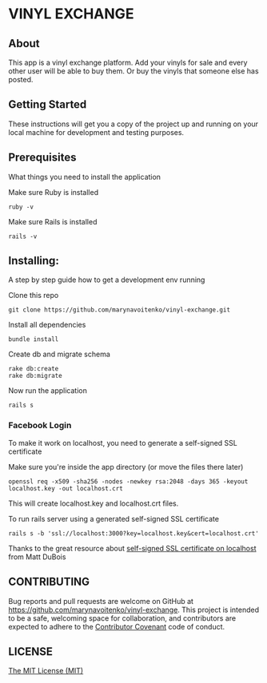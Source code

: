 # VINYL EXCHANGE

## About
This app is a vinyl exchange platform. Add your vinyls for sale and every other user will be able to buy them. Or buy the vinyls that someone else has posted.

## Getting Started
These instructions will get you a copy of the project up and running on your local machine for development and testing purposes.

## Prerequisites
What things you need to install the application

Make sure Ruby is installed

```
ruby -v
```

Make sure Rails is installed

```
rails -v
```

## Installing:
A step by step guide how to get a development env running

Clone this repo

```
git clone https://github.com/marynavoitenko/vinyl-exchange.git
```

Install all dependencies

```
bundle install
```

Create db and migrate schema

```
rake db:create
rake db:migrate
```

Now run the application

```
rails s
```

### Facebook Login
To make it work on localhost, you need to generate a self-signed SSL certificate

Make sure you're inside the app directory (or move the files there later)

```
openssl req -x509 -sha256 -nodes -newkey rsa:2048 -days 365 -keyout localhost.key -out localhost.crt
```

This will create localhost.key and localhost.crt files.

To run rails server using a generated self-signed SSL certificate

```
rails s -b 'ssl://localhost:3000?key=localhost.key&cert=localhost.crt'
```

Thanks to the great resource about [self-signed SSL certificate on localhost](https://github.com/marynavoitenko/vinyl-exchange) from Matt DuBois

## CONTRIBUTING
Bug reports and pull requests are welcome on GitHub at https://github.com/marynavoitenko/vinyl-exchange. This project is intended to be a safe, welcoming space for collaboration, and contributors are expected to adhere to the [Contributor Covenant](http://contributor-covenant.org) code of conduct.

## LICENSE

[The MIT License (MIT)](https://github.com/marynavoitenko/vinyl-exchange/blob/master/LICENSE.md)
